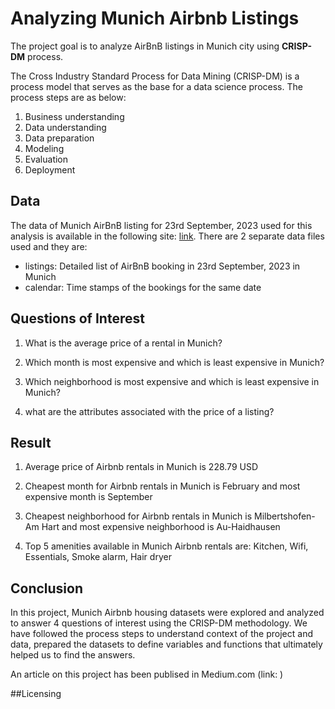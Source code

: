 # Analyzing Munich Airbnb Listings

The project goal is to analyze AirBnB listings in Munich city using **CRISP-DM** process.

The Cross Industry Standard Process for Data Mining (CRISP-DM) is a process model that serves as the base for a data science process. The process steps are as below:

1. Business understanding
2. Data understanding
3. Data preparation
4. Modeling
5. Evaluation
6. Deployment

## Data

The data of Munich AirBnB listing for 23rd September, 2023 used for this analysis is available in the following site: [link](http://insideairbnb.com/get-the-data.html). There are 2 separate data files used and they are:

- listings: Detailed list of AirBnB booking in 23rd September, 2023 in Munich
- calendar: Time stamps of the bookings for the same date

## Questions of Interest

1) What is the average price of a rental in Munich? 

2) Which month is most expensive and which is least expensive in Munich? 

3) Which neighborhood is most expensive and which is least expensive in Munich?

4) what are the attributes associated with the price of a listing? 

## Result

1) Average price of Airbnb rentals in Munich is 228.79 USD

2) Cheapest month for Airbnb rentals in Munich is February and most expensive month is September

3) Cheapest neighborhood for Airbnb rentals in Munich is Milbertshofen-Am Hart and most expensive neighborhood is Au-Haidhausen

4. Top 5 amenities available in Munich Airbnb rentals are: Kitchen, Wifi, Essentials, Smoke alarm, Hair dryer

## Conclusion

In this project, Munich Airbnb housing datasets were explored and analyzed to answer 4 questions of interest using the CRISP-DM methodology. We have followed the process steps to understand context of the project and data, prepared the datasets to define variables and functions that ultimately helped us to find the answers.

An article on this project has been publised in Medium.com (link: )

##Licensing
